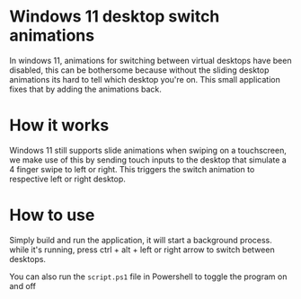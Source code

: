 # Windows 11 desktop switch animations
In windows 11, animations for switching between virtual desktops have been disabled, this can be bothersome because without the sliding desktop animations its hard to tell which desktop you're on. This small application fixes that by adding the animations back.

# How it works
Windows 11 still supports slide animations when swiping on a touchscreen, we make use of this by sending touch inputs to the desktop that simulate a 4 finger swipe to left or right. This triggers the switch animation to respective left or right desktop.

# How to use
Simply build and run the application, it will start a background process. while it's running, press ctrl + alt + left or right arrow to switch between desktops.

You can also run the `script.ps1` file in Powershell to toggle the program on and off


